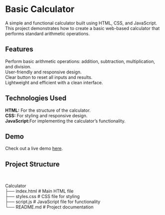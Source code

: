 <h1>Basic Calculator</h1>
<p>
A simple and functional calculator built using HTML, CSS, and JavaScript. This project demonstrates how to create a basic web-based calculator that performs standard arithmetic operations.
</p>
<h2>Features</h2>
</p>
Perform basic arithmetic operations: addition, subtraction, multiplication, and division.
<br>
User-friendly and responsive design.
<br>
Clear button to reset all inputs and results.
<br>
Lightweight and efficient with a clean interface.
</p>
<h2>Technologies Used</h2>
</p>
<b>HTML:</b> For the structure of the calculator.
<br>
<b>CSS:</b> For styling and responsive design.
<br>
<b>JavaScript:</b>For implementing the calculator’s functionality.
<br>
</p>
<h2>Demo</h2>
</p>
Check out a live demo <a href="https://mdrashidd.github.io/Calculator/">here</a>.
</p>
<h2>Project Structure</h2>
<br>
<p>
Calculator <br>
├── index.html   # Main HTML file <br>
├── styles.css   # CSS file for styling <br>
├── script.js    # JavaScript file for functionality <br>
└── README.md    # Project documentation <br>
</p>
